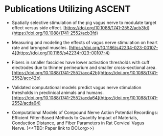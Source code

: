 # Publications Utilizing ASCENT

- Spatially selective stimulation of the pig vagus nerve to modulate target effect versus side effect. [https://doi.org/10.1088/1741-2552/acb3fd](https://doi.org/10.1088/1741-2552/acb3fd)

- Measuring and modeling the effects of vagus nerve stimulation on heart rate and laryngeal muscles. [https://doi.org/10.1186/s42234-023-00107-4](https://doi.org/10.1186/s42234-023-00107-4)

- Fibers in smaller fascicles have lower activation thresholds with cuff electrodes due to thinner perineurium and smaller cross-sectional area. [https://doi.org/10.1088/1741-2552/acc42b](https://doi.org/10.1088/1741-2552/acc42b)

- Validated computational models predict vagus nerve stimulation thresholds in preclinical animals and humans. [https://doi.org/10.1088/1741-2552/acda64](https://doi.org/10.1088/1741-2552/acda64)

- Computational Models of Compound Nerve Action Potential Recordings: Efficient Filter-Based Methods to Quantify Impact of Materials, Conduction Distance, and Fiber Parameters in Rat Cervical Vagus Nerve. (<<TBD: Paper link to DOI.org>>)
